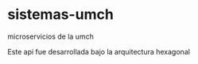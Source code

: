 # sistemas-umch
microservicios de la umch

Este api fue desarrollada bajo la arquitectura hexagonal
